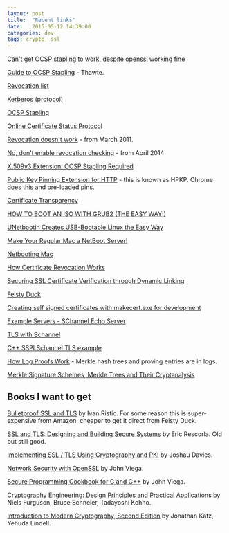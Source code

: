 ```yaml
---
layout: post
title:  "Recent links"
date:   2015-05-12 14:39:00
categories: dev
tags: crypto, ssl
---
```


[Can't get OCSP stapling to work, despite openssl working fine](https://community.qualys.com/thread/12315)

[Guide to OCSP Stapling](https://www.thawte.com/assets/documents/whitepaper/ocsp-stapling.pdf) - Thawte.

[Revocation list](http://en.wikipedia.org/wiki/Revocation_list)

[Kerberos (protocol)](http://en.wikipedia.org/wiki/Kerberos_(protocol))

[OCSP Stapling](http://en.wikipedia.org/wiki/OCSP_stapling)

[Online Certificate Status Protocol](http://en.wikipedia.org/wiki/Online_Certificate_Status_Protocol)

[Revocation doesn't work](https://www.imperialviolet.org/2011/03/18/revocation.html) - from March 2011.

[No, don't enable revocation checking](https://www.imperialviolet.org/2014/04/19/revchecking.html) - from April 2014

[X.509v3 Extension: OCSP Stapling Required](https://tools.ietf.org/html/draft-hallambaker-muststaple-00)

[Public Key Pinning Extension for HTTP](https://tools.ietf.org/html/draft-ietf-websec-key-pinning-21) - this is known as HPKP. Chrome does this and pre-loaded pins.

[Certificate Transparency](http://www.certificate-transparency.org/)

[HOW TO BOOT AN ISO WITH GRUB2 (THE EASY WAY!)](http://www.webupd8.org/2011/02/how-to-boot-iso-with-grub2-easy-way.html)

[UNetbootin Creates USB-Bootable Linux the Easy Way](http://lifehacker.com/5042630/unetbootin-creates-usb-bootable-linux-the-easy-way)

[Make Your Regular Mac a NetBoot Server!](http://www.instructables.com/id/Make-Your-Regular-Mac-a-NetBoot-Server!/)

[Netbooting Mac](http://mike.passwall.com/macnc/macosxs.html)

[How Certificate Revocation Works](https://technet.microsoft.com/en-us/library/ee619754(WS.10).aspx)

[Securing SSL Certificate Verification through Dynamic Linking](http://cise.ufl.edu/~bates/documents/Bates_Ccs14.pdf)

[Feisty Duck](https://www.feistyduck.com/)

[Creating self signed certificates with makecert.exe for development](http://www.jayway.com/2014/09/03/creating-self-signed-certificates-with-makecert-exe-for-development/)

[Example Servers - SChannel Echo Server](http://www.serverframework.com/ServerFramework/latest/Docs/examples-schannelechoserver.html)

[TLS with Schannel](http://www.coastrd.com/tls-with-schannel)

[C++ SSPI Schannel TLS example](http://www.coastrd.com/c-schannel-smtp)

[How Log Proofs Work](http://www.certificate-transparency.org/log-proofs-work) - Merkle hash trees and proving entries are in logs.

[Merkle Signature Schemes, Merkle Trees and Their Cryptanalysis](https://www.emsec.rub.de/media/crypto/attachments/files/2011/04/becker_1.pdf)

## Books I want to get

[Bulletproof SSL and TLS](http://www.amazon.com/Bulletproof-SSL-TLS-Understanding-Applications/dp/1907117040/) by Ivan Ristic. For some reason this is super-expensive from Amazon, cheaper to get it direct from Feisty Duck.

[SSL and TLS: Designing and Building Secure Systems](http://www.amazon.com/SSL-TLS-Designing-Building-Systems/dp/0201615983) by Eric Rescorla. Old but still good.

[Implementing SSL / TLS Using Cryptography and PKI](http://www.amazon.com/Implementing-SSL-TLS-Using-Cryptography/dp/0470920416/) by Joshau Davies.

[Network Security with OpenSSL](http://www.amazon.com/Network-Security-OpenSSL-John-Viega/dp/059600270X/) by John Viega.

[Secure Programming Cookbook for C and C++](http://www.amazon.com/Secure-Programming-Cookbook-Cryptography-Authentication/dp/0596003943/) by John Viega.

[Cryptography Engineering: Design Principles and Practical Applications](http://www.amazon.com/Cryptography-Engineering-Principles-Practical-Applications/dp/0470474246/) by Niels Furguson, Bruce Schneier, Tadayoshi Kohno.

[Introduction to Modern Cryptography, Second Edition](http://www.amazon.com/Introduction-Cryptography-Edition-Chapman-Security/dp/1466570261/) by Jonathan Katz, Yehuda Lindell.
